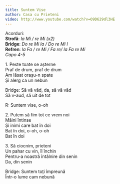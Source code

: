 ```yaml
---
title: Suntem Vise
author: Casa cu Prieteni
video: http://www.youtube.com/watch?v=O9D629dl3HE
---
```


Acorduri:  
**Strofă**: *la Mi / re Mi (x2)*  
**Bridge**: *Do re Mi la / Do re Mi l*  
**Refren**: *la Fa / re Mi / Fa re/ la Fa re Mi*  
*Capo 4-5*

1\. Peste toate se așterne  
Praf de drum, praf de drum  
Am lăsat orașu-n spate  
Și alerg ca un nebun  

Bridge: Să vă văd, da, să vă văd  
Să v-aud, să uit de tot  

R: Suntem vise, o-oh  

2\. Putem să fim tot ce vrem noi  
Mâini întinse  
Și inimi care bat în doi  
Bat în doi, o-oh, o-oh  
Bat în doi  

3\. Să ciocnim, prieteni  
Un pahar cu vin, îl închin  
Pentru-a noastră întâlnire din senin  
Da, din senin  

Bridge: Suntem toți împreună  
Într-o lume cam nebună  
